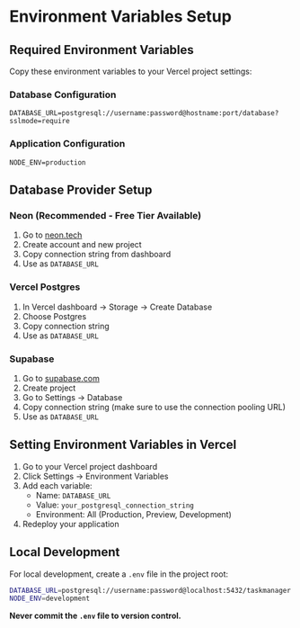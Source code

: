 # Environment Variables Setup

## Required Environment Variables

Copy these environment variables to your Vercel project settings:

### Database Configuration
```
DATABASE_URL=postgresql://username:password@hostname:port/database?sslmode=require
```

### Application Configuration  
```
NODE_ENV=production
```

## Database Provider Setup

### Neon (Recommended - Free Tier Available)
1. Go to [neon.tech](https://neon.tech)
2. Create account and new project
3. Copy connection string from dashboard
4. Use as `DATABASE_URL`

### Vercel Postgres
1. In Vercel dashboard → Storage → Create Database
2. Choose Postgres
3. Copy connection string
4. Use as `DATABASE_URL`

### Supabase
1. Go to [supabase.com](https://supabase.com)
2. Create project
3. Go to Settings → Database
4. Copy connection string (make sure to use the connection pooling URL)
5. Use as `DATABASE_URL`

## Setting Environment Variables in Vercel

1. Go to your Vercel project dashboard
2. Click Settings → Environment Variables
3. Add each variable:
   - Name: `DATABASE_URL`
   - Value: `your_postgresql_connection_string`
   - Environment: All (Production, Preview, Development)
4. Redeploy your application

## Local Development

For local development, create a `.env` file in the project root:

```bash
DATABASE_URL=postgresql://username:password@localhost:5432/taskmanager
NODE_ENV=development
```

**Never commit the `.env` file to version control.**

